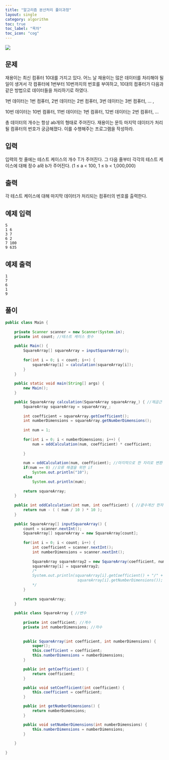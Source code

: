 ```yaml
---
title: "알고리즘 분산처리 풀이과정"
layout: single
category: algorithm
toc: true
toc_label: "목차"
toc_icon: "cog"
---
```


<img src="https://user-images.githubusercontent.com/48713654/63553819-9d74c880-c576-11e9-9f8e-d8fa7d408b74.PNG">

## 문제
재용이는 최신 컴퓨터 10대를 가지고 있다. 어느 날 재용이는 많은 데이터를 처리해야 될 일이 생겨서 각 컴퓨터에 1번부터 10번까지의 번호를 부여하고, 10대의 컴퓨터가 다음과 같은 방법으로 데이터들을 처리하기로 하였다.

1번 데이터는 1번 컴퓨터, 2번 데이터는 2번 컴퓨터, 3번 데이터는 3번 컴퓨터, ... ,

10번 데이터는 10번 컴퓨터, 11번 데이터는 1번 컴퓨터, 12번 데이터는 2번 컴퓨터, ...

총 데이터의 개수는 항상 ab개의 형태로 주어진다. 재용이는 문득 마지막 데이터가 처리될 컴퓨터의 번호가 궁금해졌다. 이를 수행해주는 프로그램을 작성하라.

## 입력
입력의 첫 줄에는 테스트 케이스의 개수 T가 주어진다. 그 다음 줄부터 각각의 테스트 케이스에 대해 정수 a와 b가 주어진다. (1 ≤ a < 100, 1 ≤ b < 1,000,000)

## 출력
각 테스트 케이스에 대해 마지막 데이터가 처리되는 컴퓨터의 번호를 출력한다.

## 예제 입력
```
5
1 6
3 7
6 2
7 100
9 635
```

## 예제 출력
```
1
7
6
1
9
```

## 풀이

```java
public class Main {
	
	private Scanner scanner = new Scanner(System.in);
	private int count; //테스트 케이스 횟수
	
	public Main() {
		SquareArray[] squareArray = inputSquareArray();
		
		for(int i = 0; i < count; i++) {
			squareArray[i] = calculation(squareArray[i]);		
		}
	}
	
	public static void main(String[] args) {
		new Main();
	}

	public SquareArray calculation(SquareArray squareArray_) { //제곱근 계산
		SquareArray squareArray = squareArray_;
		
		int coefficient = squareArray.getCoefficient();
		int numberDimensions = squareArray.getNumberDimensions();
		
		int num = 1;
		
		for(int i = 0; i < numberDimensions; i++) {
			num = oddCalculation(num, coefficient) * coefficient;
			
		}
		
		num = oddCalculation(num, coefficient); //마지막으로 한 자리로 변환
		if(num == 0) //오류 해결을 위한 if
			System.out.println("10");
		else
			System.out.println(num);
		
		return squareArray;
	}
	
	public int oddCalculation(int num, int coefficient) { //끝수계산 한자리로 만듬.
		return num - ( ( num / 10 ) * 10 );
	}
	
	public SquareArray[] inputSquareArray() {
		count = scanner.nextInt();
		SquareArray[] squareArray = new SquareArray[count];
		
		for(int i = 0; i < count; i++) {
			int coefficient = scanner.nextInt();
			int numberDimensions = scanner.nextInt();
			
			SquareArray squareArray2 = new SquareArray(coefficient, numberDimensions);
			squareArray[i] = squareArray2;
			/*
			System.out.println(squareArray[i].getCoefficient() + "/" +
								squareArray[i].getNumberDimensions());
			*/
		}
		
		return squareArray;
	}
	
	public class SquareArray { //변수
		
		private int coefficient; //계수
		private int numberDimensions; //차수
		
		
		public SquareArray(int coefficient, int numberDimensions) {
			super();
			this.coefficient = coefficient;
			this.numberDimensions = numberDimensions;
		}

		public int getCoefficient() {
			return coefficient;
		}

		public void setCoefficient(int coefficient) {
			this.coefficient = coefficient;
		}

		public int getNumberDimensions() {
			return numberDimensions;
		}

		public void setNumberDimensions(int numberDimensions) {
			this.numberDimensions = numberDimensions;
		}
		
	}
	
}
```
